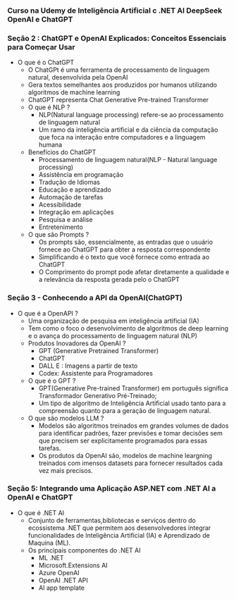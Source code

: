 ### Curso na Udemy de Inteligência Artificial c .NET AI DeepSeek OpenAI e ChatGPT

### Seção 2 : ChatGPT e OpenAI Explicados: Conceitos Essenciais para Começar Usar
- O que é o ChatGPT
  - O ChatGPt é uma ferramenta de processamento de linguagem natural, desenvolvida pela OpenAI
  - Gera textos semelhantes aos produzidos por humanos utilizando algoritmos de machine learning
  - ChatGPT representa Chat Generative Pre-trained Transformer
  - O que é NLP ?
    - NLP(Natural language processing) refere-se ao processamento de linguagem natural
    - Um ramo da inteligência artificial e da ciência da computação que foca na interação entre computadores e a linguagem humana
  - Benefícios do ChatGPT
    - Processamento de linguagem natural(NLP - Natural language processing)
    - Assistência em programação
    - Tradução de Idiomas
    - Educação e aprendizado
    - Automação de tarefas
    - Acessibilidade
    - Integração em aplicações
    - Pesquisa e análise
    - Entretenimento
  - O que são Prompts ?
    - Os prompts são, essencialmente, as entradas que o usuário fornece ao ChatGPT para obter a resposta correspondente
    - Simplificando é o texto que você fornece como entrada ao ChatGPT
    - O Comprimento do prompt pode afetar diretamente a qualidade e a relevância da resposta gerada pelo o ChatGPT

### Seção 3 - Conhecendo a API da OpenAI(ChatGPT)
- O que é a OpenAPI ?
  - Uma organização de pesquisa em inteligência artificial (IA)
  - Tem como o foco o desenvolvimento de algoritmos de deep learning e o avança do processamento de linguagem natural (NLP)
  - Produtos Inovadores da OpenAI ?
    - GPT (Generative Pretrained Transformer)
    - ChatGPT
    - DALL E : Imagens a partir de texto
    - Codex: Assistente para Programadores
  - O que é o GPT ?
    - GPT(Generative Pre-trained Transformer) em português significa Transformador Generativo Pré-Treinado;
    - Um tipo de algoritmo de Inteligência Artificial usado tanto para a compreensão quanto para a geração de linguagem natural.
  - O que são modelos LLM ?
    - Modelos são algoritmos treinados em grandes volumes de dados para identificar padrões, fazer previsões e tomar decisões sem que precisem ser explicitamente programados para essas tarefas.
    - Os produtos da OpenAI são, modelos de machine leargning treinados com imensos datasets para fornecer resultados cada vez mais precisos.

### Seção 5: Integrando uma Aplicação ASP.NET com .NET AI a OpenAI e ChatGPT
- O que é .NET AI
  - Conjunto de ferramentas,bibliotecas e serviços dentro do ecossistema .NET que permitem aos desenvolvedores integrar funcionalidades de Inteligência Artificial (IA) e Aprendizado de Maquina (ML).
  - Os principais componentes do .NET AI
    - ML .NET
    - Microsoft.Extensions AI
    - Azure OpenAI
    - OpenAI .NET API
    - AI app template
